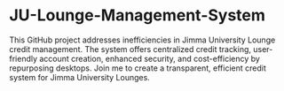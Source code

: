 # JU-Lounge-Management-System
This GitHub project addresses inefficiencies in Jimma University Lounge credit management. The system offers centralized credit tracking, user-friendly account creation, enhanced security, and cost-efficiency by repurposing desktops. Join me to create a transparent, efficient credit system for Jimma University Lounges.
